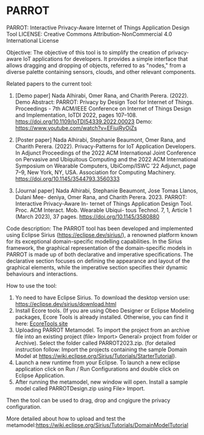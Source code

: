 # PARROT
PARROT: Interactive Privacy-Aware Internet of Things Application Design Tool
LICENSE: Creative Commons Attribution-NonCommercial 4.0 International License

Objective:
The objective of this tool is to simplify the creation of privacy-aware IoT applications for developers. It provides a simple interface that allows dragging and dropping of objects, referred to as "nodes," from a diverse palette containing sensors, clouds, and other relevant components.

Related papers to the current tool:
1) [Demo paper] Nada Alhirabi, Omer Rana, and Charith Perera. (2022). Demo Abstract:
PARROT: Privacy by Design Tool for Internet of Things. Proceedings - 7th ACM/IEEE
Conference on Internet of Things Design and Implementation, IoTDI 2022, pages
107–108. https://doi.org/10.1109/IoTDI54339.2022.00023 Demo: https://www.youtube.com/watch?v=EFiujRyOjZs
   
2) [Poster paper] Nada Alhirabi, Stephanie Beaumont, Omer Rana, and Charith Perera.
(2022). Privacy-Patterns for IoT Application Developers. In Adjunct Proceedings of
the 2022 ACM International Joint Conference on Pervasive and Ubiquitous Computing
and the 2022 ACM International Symposium on Wearable Computers, UbiComp/ISWC
’22 Adjunct, page 7–9, New York, NY, USA. Association for Computing Machinery.
https://doi.org/10.1145/3544793.3560333

4) [Journal paper] Nada Alhirabi, Stephanie Beaumont, Jose Tomas Llanos, Dulani Mee-
deniya, Omer Rana, and Charith Perera. 2023. PARROT: Interactive Privacy-Aware In-
ternet of Things Application Design Tool. Proc. ACM Interact. Mob. Wearable Ubiqui-
tous Technol. 7, 1, Article 1 (March 2023), 37 pages. https://doi.org/10.1145/3580880


Code description:
The PARROT tool has been developed and implemented using Eclipse Sirius (https://eclipse.dev/sirius/), a renowned platform known for its exceptional domain-specific modelling capabilities.
In the Sirius framework, the graphical representation of the domain-specific models in PARROT is made up of both declarative and imperative specifications. The declarative section focuses on defining the appearance and layout of the graphical elements, while the imperative section specifies their dynamic behaviours and interactions.

How to use the tool:
1) Yo need to have Eclipse Sirius. To download the desktop version use: https://eclipse.dev/sirius/download.html
2) Install Ecore tools. (If you are using Obeo Designer or Eclipse Modeling packages, Ecore Tools is already installed. Otherwise, you can find it here: [EcoreTools site ](https://eclipse.dev/ecoretools/)
3) Uploading PARROT Metamodel. To import the project from an archive file into an existing project (file> Import> General> project from folder or Archive). Select the folder called PARROT2023.zip. (for detailed instruction follow: Import the projects containing the sample Domain Model at https://wiki.eclipse.org/Sirius/Tutorials/StarterTutorial).
4) Launch a new runtime from your Eclipse. To launch a new eclipse application click on Run / Run Configurations and double click on Eclipse Application.
5) After running the metamodel, new window will open. Install a sample model called PARROTDesign.zip using File> Import.

Then the tool can be used to drag, drop and cngigure the privacy configuration. 

More detailed about how to upload and test the metamodel:https://wiki.eclipse.org/Sirius/Tutorials/DomainModelTutorial



